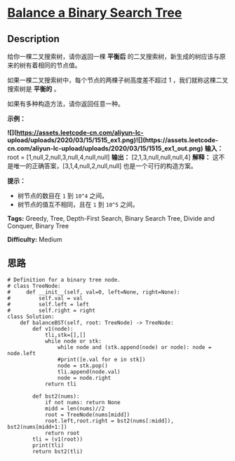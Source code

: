 # [Balance a Binary Search Tree][title]

## Description

给你一棵二叉搜索树，请你返回一棵  **平衡后**  的二叉搜索树，新生成的树应该与原来的树有着相同的节点值。

如果一棵二叉搜索树中，每个节点的两棵子树高度差不超过 1 ，我们就称这棵二叉搜索树是  **平衡的** 。

如果有多种构造方法，请你返回任意一种。



**示例：**

**![](https://assets.leetcode-cn.com/aliyun-lc-
upload/uploads/2020/03/15/1515_ex1.png)![](https://assets.leetcode-
cn.com/aliyun-lc-upload/uploads/2020/03/15/1515_ex1_out.png)**
            **输入：** root = [1,null,2,null,3,null,4,null,null]    **输出：** [2,1,3,null,null,null,4]    **解释：** 这不是唯一的正确答案，[3,1,4,null,2,null,null] 也是一个可行的构造方案。    



**提示：**

  * 树节点的数目在 `1` 到 `10^4` 之间。
  * 树节点的值互不相同，且在 `1` 到 `10^5` 之间。


**Tags:** Greedy, Tree, Depth-First Search, Binary Search Tree, Divide and Conquer, Binary Tree

**Difficulty:** Medium

## 思路

``` python3
# Definition for a binary tree node.
# class TreeNode:
#     def __init__(self, val=0, left=None, right=None):
#         self.val = val
#         self.left = left
#         self.right = right
class Solution:
    def balanceBST(self, root: TreeNode) -> TreeNode:
        def v1(node): 
            tli,stk=[],[]
            while node or stk:
                while node and (stk.append(node) or node): node = node.left  
                #print([e.val for e in stk])
                node = stk.pop()
                tli.append(node.val)
                node = node.right 
            return tli     

        def bst2(nums):
            if not nums: return None    
            midd = len(nums)//2
            root = TreeNode(nums[midd])
            root.left,root.right = bst2(nums[:midd]), bst2(nums[midd+1:])
            return root            
        tli = (v1(root))
        print(tli)
        return bst2(tli)

```

[title]: https://leetcode-cn.com/problems/balance-a-binary-search-tree
